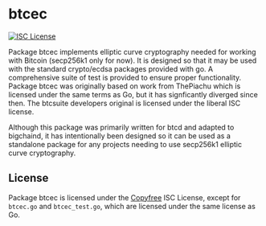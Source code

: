 btcec
=====

[![ISC License](http://img.shields.io/badge/license-ISC-blue.svg)](http://Copyfree.org)

Package btcec implements elliptic curve cryptography needed for working with
Bitcoin (secp256k1 only for now). It is designed so that it may be used with
the standard crypto/ecdsa packages provided with go.  A comprehensive suite
of test is provided to ensure proper functionality.  Package btcec was
originally based on work from ThePiachu which is licensed under the same terms
as Go, but it has signficantly diverged since then.  The btcsuite developers
original is licensed under the liberal ISC license.

Although this package was primarily written for btcd and adapted to bigchaind, it
has intentionally been designed so it can be used as a standalone package for
any projects needing to use secp256k1 elliptic curve cryptography.

## License

Package btcec is licensed under the [Copyfree](http://Copyfree.org) ISC
License, except for `btcec.go` and `btcec_test.go`, which are licensed
under the same license as Go.
